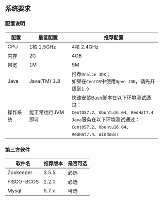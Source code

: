 ## 系统要求

### 配置说明

| 配置   | 最低配置         | 推荐配置                                     |
| ---- | ------------ | ---------------------------------------- |
| CPU  | 1核 1.5GHz    | 4核 2.4GHz                                |
| 内存   | 2G           | 4GB                                      |
| 带宽   | 1M           | 5M                                       |
| Java | Java(TM) 1.8 | 推荐`Oralce JDK`；<br />如果在`CentOS`中使用`Open JDK`，请先升级到`1.9` |
| 操作系统 | 能正常运行JVM即可   | 快速安装Bash脚本在以下环境测试通过：<br />`CentOS7.2`、`Ubuntu16.04`、`RedHat7.4`<br />`Java`服务在以下环境测试通过：<br />`CentOS7.2`、`Ubuntu16.04`、`RedHat7.4`、`Windows7` |

### 第三方软件

| 软件名     | 推荐版本 | 是否可选 |
| ---------- | -------- | -------- |
| Zookeeper  | 3.5.5    | 必选     |
| FISCO-BCOS | 2.2.0    | 必选     |
| Mysql      | 5.7.x    | 可选     |
